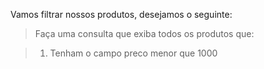 Vamos filtrar nossos produtos, desejamos o seguinte:

> Faça uma consulta que exiba todos os produtos que:

> 1. Tenham o campo preco menor que 1000
